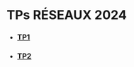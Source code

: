 # TPs RÉSEAUX 2024

- ### [TP1](https://github.com/thomascrecy/thomas-network-2024/tree/main/TP1)
- ### [TP2](https://github.com/thomascrecy/thomas-network-2024/tree/main/TP2)
